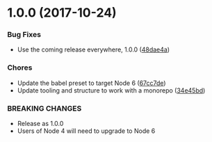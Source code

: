 <a name="1.0.0"></a>
# 1.0.0 (2017-10-24)


### Bug Fixes

* Use the coming release everywhere, 1.0.0 ([48dae4a](https://github.com/rocjs/roc-extensions/tree/master/plugins/roc-abstract-plugin-test/commit/48dae4a))


### Chores

* Update the babel preset to target Node 6 ([67cc7de](https://github.com/rocjs/roc-extensions/tree/master/plugins/roc-abstract-plugin-test/commit/67cc7de))
* Update tooling and structure to work with a monorepo ([34e45bd](https://github.com/rocjs/roc-extensions/tree/master/plugins/roc-abstract-plugin-test/commit/34e45bd))


### BREAKING CHANGES

* Release as 1.0.0
* Users of Node 4 will need to upgrade to Node 6



